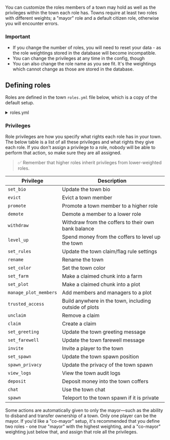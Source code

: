 You can customize the roles members of a town may hold as well as the privileges within the town each role has. Towns require at least two roles with different weights; a "mayor" role and a default citizen role, otherwise you will encounter errors.

### Important
* If you change the number of roles, you will need to reset your data - as the role weightings stored in the database will become incompatible.
* You can change the privileges at any time in the config, though
* You can also change the role name as you see fit. It's the weightings which cannot change as those are stored in the database.

## Defining roles
Roles are defined in the town `roles.yml` file below, which is a copy of the default setup.
<details>
<summary>roles.yml</summary>

```yaml
# ┏━━━━━━━━━━━━━━━━━━━━━━━━━━━━━━┓
# ┃  HuskTowns town role config  ┃
# ┃    Developed by William278   ┃
# ┣━━━━━━━━━━━━━━━━━━━━━━━━━━━━━━┛
# ┣╸ This file is for configuring town roles and associated privileges.
# ┣╸ Each role is mapped to a weight, identifying its hierarchical position. Each weight is also mapped to the role name.
# ┗╸ Documentation: https://william278.net/docs/husktowns/town-roles
names:
  '3': Mayor
  '2': Trustee
  '1': Resident
roles:
  '3':
  - set_bio
  - evict
  - promote
  - demote
  - withdraw
  - level_up
  - set_rules
  - rename
  - set_color
  '2':
  - set_farm
  - set_plot
  - manage_plot_members
  - trusted_access
  - unclaim
  - claim
  - set_greeting
  - set_farewell
  - invite
  - set_spawn
  - spawn_privacy
  - view_logs
  '1':
  - deposit
  - chat
  - spawn
```

</details>

### Privileges
Role privileges are how you specify what rights each role has in your town. The below table is a list of all these privileges and what rights they give each role. If you don't assign a privilege to a role, nobody will be able to perform that action, so make sure they are all assigned.

> ✅ Remember that higher roles inherit privileges from lower-weighted roles.

| Privilege             | Description                                            |
|-----------------------|--------------------------------------------------------|
| `set_bio`             | Update the town bio                                    |
| `evict`               | Evict a town member                                    |
| `promote`             | Promote a town member to a higher role                 |
| `demote`              | Demote a member to a lower role                        |
| `withdraw`            | Withdraw from the coffers to their own bank balance    |
| `level_up`            | Spend money from the coffers to level up the town      |
| `set_rules`           | Update the town claim/flag rule settings               |
| `rename`              | Rename the town                                        |
| `set_color`           | Set the town color                                     |
| `set_farm`            | Make a claimed chunk into a farm                       |
| `set_plot`            | Make a claimed chunk into a plot                       |
| `manage_plot_members` | Add members and managers to a plot                     |
| `trusted_access`      | Build anywhere in the town, including outside of plots |
| `unclaim`             | Remove a claim                                         |
| `claim`               | Create a claim                                         |
| `set_greeting`        | Update the town greeting message                       |
| `set_farewell`        | Update the town farewell message                       |
| `invite`              | Invite a player to the town                            |
| `set_spawn`           | Update the town spawn position                         |
| `spawn_privacy`       | Update the privacy of the town spawn                   |
| `view_logs`           | View the town audit logs                               |
| `deposit`             | Deposit money into the town coffers                    |
| `chat`                | Use the town chat                                      |
| `spawn`               | Teleport to the town spawn if it is private            |

Some actions are automatically given to only the mayor&mdash;such as the ability to disband and transfer ownership of a town. Only one player can be the mayor. If you'd like a "co-mayor" setup, it's recommended that you define two roles - one *true* "mayor" with the highest weighting, and a "co-mayor" weighting just below that, and assign that role all the privileges.